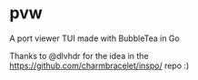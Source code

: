 # pvw
A port viewer TUI made with BubbleTea in Go

Thanks to @dlvhdr for the idea in the https://github.com/charmbracelet/inspo/ repo :)
